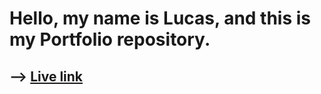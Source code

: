 # Hello, my name is Lucas, and this is my Portfolio repository.

## --> [Live link](https://lucascantao.vercel.app)